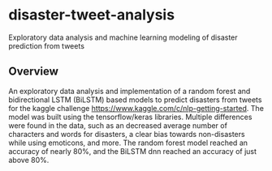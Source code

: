 # disaster-tweet-analysis
Exploratory data analysis and machine learning modeling of disaster prediction from tweets

## Overview
An exploratory data analysis and implementation of a random forest and bidirectional LSTM (BiLSTM) based models to predict disasters from tweets
for the kaggle challenge https://www.kaggle.com/c/nlp-getting-started.
The model was built using the tensorflow/keras libraries.
Multiple differences were found in the data, such as an decreased average number of characters and words for disasters,
a clear bias towards non-disasters while using emoticons, and more.
The random forest model reached an accuracy of nearly 80%, and the BiLSTM dnn reached an accuracy of just above 80%.
